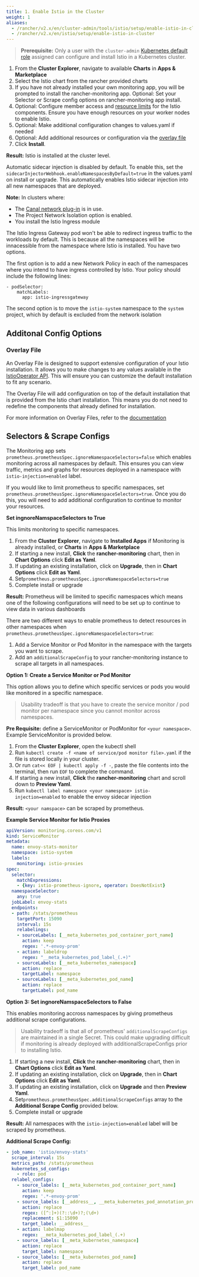 ```yaml
---
title: 1. Enable Istio in the Cluster
weight: 1
aliases:
  - /rancher/v2.x/en/cluster-admin/tools/istio/setup/enable-istio-in-cluster
  - /rancher/v2.x/en/istio/setup/enable-istio-in-cluster
---
```



>**Prerequisite:** Only a user with the `cluster-admin` [Kubernetes default role](https://kubernetes.io/docs/reference/access-authn-authz/rbac/#user-facing-roles) assigned can configure and install Istio in a Kubernetes cluster. 

1. From the **Cluster Explorer**, navigate to available **Charts** in **Apps & Marketplace** 
1. Select the Istio chart from the rancher provided charts
1. If you have not already installed your own monitoring app, you will be prompted to install the rancher-monitoring app. Optional: Set your Selector or Scrape config options on rancher-monitoring app install. 
1. Optional: Configure member access and [resource limits]({{<baseurl>}}/rancher/v2.x/en/cluster-admin/tools/istio/resources/) for the Istio components. Ensure you have enough resources on your worker nodes to enable Istio.
1. Optional: Make additional configuration changes to values.yaml if needed
1. Optional: Add additional resources or configuration via the [overlay file](#overlay-file)
1. Click **Install**.

**Result:** Istio is installed at the cluster level.

Automatic sidecar injection is disabled by default. To enable this, set the `sidecarInjectorWebhook.enableNamespacesByDefault=true` in the values.yaml on install or upgrade. This automatically enables Istio sidecar injection into all new namespaces that are deployed. 

**Note:** In clusters where:

 - The [Canal network plug-in]({{<baseurl>}}/rancher/v2.x/en/cluster-provisioning/rke-clusters/options/#canal) is in use.
 - The Project Network Isolation option is enabled.
 - You install the Istio Ingress module

The Istio Ingress Gateway pod won't be able to redirect ingress traffic to the workloads by default. This is because all the namespaces will be innacessible from the namespace where Istio is installed. You have two options.


The first option is to add a new Network Policy in each of the namespaces where you intend to have ingress controlled by Istio. Your policy should include the following lines:

```
- podSelector:
    matchLabels:
      app: istio-ingressgateway
``` 
The second option is to move the `istio-system` namespace to the `system` project, which by default is excluded from the network isolation

## Additonal Config Options

### Overlay File

An Overlay File is designed to support extensive configuration of your Istio installation. It allows you to make changes to any values available in the [IstioOperator API](https://istio.io/latest/docs/reference/config/istio.operator.v1alpha1/). This will ensure you can customize the default installation to fit any scenario. 

The Overlay File will add configuration on top of the default installation that is provided from the Istio chart installation. This means you do not need to redefine the components that already defined for installation. 

For more information on Overlay Files, refer to the [documentation](https://istio.io/latest/docs/setup/install/istioctl/#configure-component-settings)

## Selectors & Scrape Configs

The Monitoring app sets `prometheus.prometheusSpec.ignoreNamespaceSelectors=false` which enables monitoring across all namespaces by default. This ensures you can view traffic, metrics and graphs for resources deployed in a namespace with `istio-injection=enabled` label. 

If you would like to limit prometheus to specific namespaces, set `prometheus.prometheusSpec.ignoreNamespaceSelectors=true`. Once you do this, you will need to add additional configuration to continue to monitor your resources. 

**Set ingnoreNamspaceSelectors to True** 

This limits monitoring to specific namespaces. 


1. From the **Cluster Explorer**, navigate to **Installed Apps** if Monitoring is already installed, or **Charts** in **Apps & Marketplace** 
1. If starting a new install, **Click** the **rancher-monitoring** chart, then in **Chart Options** click **Edit as Yaml**. 
1. If updating an existing installation, click on **Upgrade**, then in **Chart Options** click **Edit as Yaml**. 
1. Set`prometheus.prometheusSpec.ignoreNamespaceSelectors=true`
1. Complete install or upgrade

**Result:** Prometheus will be limited to specific namespaces  which means one of the following configurations will need to be set up to continue to view data in various dashboards

There are two different ways to enable prometheus to detect resources in other namespaces when `prometheus.prometheusSpec.ignoreNamespaceSelectors=true`: 

1. Add a Service Monitor or Pod Monitor in the namespace with the targets you want to scrape.
1. Add an `additionalScrapeConfig` to your rancher-monitoring instance to scrape all targets in all namespaces.

**Option 1: Create a Service Monitor or Pod Monitor** 

This option allows you to define which specific services or pods you would like monitored in a specific namespace. 

 >Usability tradeoff is that you have to create the service monitor / pod monitor per namespace since you cannot monitor across namespaces. 

 **Pre Requisite:** define a ServiceMonitor or PodMonitor for `<your namespace>`. Example ServiceMonitor is provided below. 

1. From the **Cluster Explorer**, open the kubectl shell
1. Run `kubectl create -f <name of service/pod monitor file>.yaml` if the file is stored locally in your cluster. 
1. Or run `cat<< EOF | kubectl apply -f -`, paste the file contents into the terminal, then run `EOF` to complete the command. 
1. If starting a new install, **Click** the **rancher-monitoring** chart and scroll down to **Preview Yaml**. 
1. Run `kubectl label namespace <your namespace> istio-injection=enabled` to enable the envoy sidecar injection

**Result:**  `<your namspace>` can be scraped by prometheus. 

**Example Service Monitor for Istio Proxies**

```yaml
apiVersion: monitoring.coreos.com/v1
kind: ServiceMonitor
metadata:
  name: envoy-stats-monitor
  namespace: istio-system
  labels:
    monitoring: istio-proxies
spec:
  selector:
    matchExpressions:
    - {key: istio-prometheus-ignore, operator: DoesNotExist}
  namespaceSelector:
    any: true
  jobLabel: envoy-stats
  endpoints:
  - path: /stats/prometheus
    targetPort: 15090
    interval: 15s
    relabelings:
    - sourceLabels: [__meta_kubernetes_pod_container_port_name]
      action: keep
      regex: '.*-envoy-prom'
    - action: labeldrop
      regex: "__meta_kubernetes_pod_label_(.+)"
    - sourceLabels: [__meta_kubernetes_namespace]
      action: replace
      targetLabel: namespace
    - sourceLabels: [__meta_kubernetes_pod_name]
      action: replace
      targetLabel: pod_name
```



**Option 3: Set ingnoreNamspaceSelectors to False** 

This enables monitoring accross namespaces by giving prometheus additional scrape configurations. 

 >Usability tradeoff is that  all of prometheus' `additionalScrapeConfigs` are maintained in a single Secret. This could make upgrading difficult if monitoring is already deployed with additionalScrapeConfigs prior to installing Istio. 

1. If starting a new install, **Click** the **rancher-monitoring** chart, then in **Chart Options** click **Edit as Yaml**. 
1. If updating an existing installation, click on **Upgrade**, then in **Chart Options** click **Edit as Yaml**. 
1. If updating an existing installation, click on **Upgrade** and then **Preview Yaml**.
1. Set`prometheus.prometheusSpec.additionalScrapeConfigs` array to the **Additional Scrape Config** provided below. 
1. Complete install or upgrade

**Result:** All namespaces with the `istio-injection=enabled` label will be scraped by prometheus.

**Additional Scrape Config:**
``` yaml
- job_name: 'istio/envoy-stats'
  scrape_interval: 15s
  metrics_path: /stats/prometheus
  kubernetes_sd_configs:
    - role: pod
  relabel_configs:
    - source_labels: [__meta_kubernetes_pod_container_port_name]
      action: keep
      regex: '.*-envoy-prom'
    - source_labels: [__address__, __meta_kubernetes_pod_annotation_prometheus_io_port]
      action: replace
      regex: ([^:]+)(?::\d+)?;(\d+)
      replacement: $1:15090
      target_label: __address__
    - action: labelmap
      regex: __meta_kubernetes_pod_label_(.+)
    - source_labels: [__meta_kubernetes_namespace]
      action: replace
      target_label: namespace
    - source_labels: [__meta_kubernetes_pod_name]
      action: replace
      target_label: pod_name
``` 
